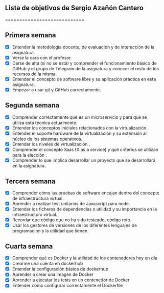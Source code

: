 ## Lista de objetivos de Sergio Azañón Cantero


============================


## Primera semana 
- [x] Entender la metodología docente, de evaluación y de interacción de la asignatura.
- [x] Verse la cara con el profesor.
- [x] Darse de alta (si no se está) y comprender el funcionamiento básico de GitHub y el grupo de Telegram de la asignatura y conocer el resto de los recursos de la misma.
- [x] Entender el concepto de software libre y su aplicación práctica en esta asignatura.
- [x] Empezar a usar git y GitHub correctamente.

## Segunda semana 
- [X] Comprender correctamente qué es un microservicio y para qué se utiliza esta técnica actualmente.
- [X] Entender los conceptos iniciales relacionados con la virtualización .
- [X] Entender el soporte hardware de la virtualización y su extensión al núcleo de los sistemas operativos.
- [X] Entender los niveles de virtualización .
- [X] Comprender el concepto Xaas (X as a service) y qué criterios se utilizan para la elección .
- [X] Comprender lo que implica desarrollar un proyecto que se desarrollará en la asignatura.

## Tercera semana 
- [X] Comprender cómo las pruebas de software encajan dentro del concepto de infraestructura virtual.
- [X] Aprender a realizar test unitarios de Javascript para node.
- [X] Entender los ficheros de dependencias o utilidad y su importancia en la infraestructura virtual.
- [X] Recordar que código que no ha sido testeado, código roto.
- [X] Usar los gestores de versiones de los diferentes lenguajes de programación y la utilidad que tienen.

## Cuarta semana 
- [X] Comprender qué es Docker y la utilidad de los contenedores hoy en día
- [X] Crearme una cuenta en dockerhub
- [X] Entender la configuración básica de dockerhub
- [X] Aprender a crear una imagen de Docker
- [X] Aprender a ejecutar los tests en un contenedor de Docker
- [X] Entender como configurar correctamente el Dockerfile
